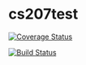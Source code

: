 # cs207test

[![Coverage Status](https://coveralls.io/repos/github/zelong430/cs207test/badge.svg?branch=master)](https://coveralls.io/github/zelong430/cs207test?branch=master)

[![Build Status](https://travis-ci.org/rahuldave/cs207test.svg?branch=master)](https://travis-ci.org/rahuldave/cs207test)


